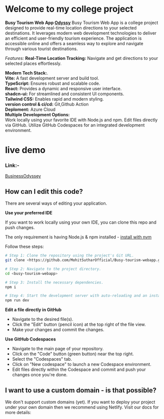 # Welcome to my college project

**Busy Tourism Web App <a href="https://gray-hill-0950dc200.6.azurestaticapps.net/">Odyssy</a>**
Busy Tourism Web App is a college project designed to provide real-time location directions to your selected destinations. It leverages modern web development technologies to deliver an efficient and user-friendly tourism experience. The application is accessible online and offers a seamless way to explore and navigate through various tourist destinations.

*Features:*
**Real-Time Location Tracking:** Navigate and get directions to your selected places effortlessly.

**Modern Tech Stack:**.<br>
**Vite:** A fast development server and build tool.<br>
**TypeScript:** Ensures robust and scalable code.<br>
**React:** Provides a dynamic and responsive user interface.<br>
**shadcn-ui:** For streamlined and consistent UI components.<br>
**Tailwind CSS:** Enables rapid and modern styling.<br>
**version control & ci/cd:** Git,Github Action <br>
**Deploment:** Azure Cloud <br>
**Multiple Development Options:**<br>
Work locally using your favorite IDE with Node.js and npm.
Edit files directly via GitHub.
Utilize GitHub Codespaces for an integrated development environment.

# live demo

<h3>Link:-</h3> <a href="https://gray-hill-0950dc200.6.azurestaticapps.net/">BusinessOdyssey</a>

## How can I edit this code?

There are several ways of editing your application.

**Use your preferred IDE**

If you want to work locally using your own IDE, you can clone this repo and push changes.

The only requirement is having Node.js & npm installed - [install with nvm](https://github.com/nvm-sh/nvm#installing-and-updating)

Follow these steps:

```sh
# Step 1: Clone the repository using the project's Git URL.
git clone <https://github.com/MohitSutharOfficial/Busy-tourism-webapp.git>

# Step 2: Navigate to the project directory.
cd <busy-tourism-webapp>

# Step 3: Install the necessary dependencies.
npm i

# Step 4: Start the development server with auto-reloading and an instant preview.
npm run dev
```

**Edit a file directly in GitHub**

- Navigate to the desired file(s).
- Click the "Edit" button (pencil icon) at the top right of the file view.
- Make your changes and commit the changes.

**Use GitHub Codespaces**

- Navigate to the main page of your repository.
- Click on the "Code" button (green button) near the top right.
- Select the "Codespaces" tab.
- Click on "New codespace" to launch a new Codespace environment.
- Edit files directly within the Codespace and commit and push your changes once you're done.

## I want to use a custom domain - is that possible?

We don't support custom domains (yet). If you want to deploy your project under your own domain then we recommend using Netlify. Visit our docs for more details:
